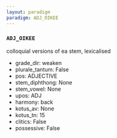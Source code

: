 ```yaml
---
layout: paradigm
paradigm: ADJ_OIKEE
---
```

### ` ADJ_OIKEE `

colloquial versions of ea stem, lexicalised
* grade_dir: weaken
* plurale_tantum: False
* pos: ADJECTIVE
* stem_diphthong: None
* stem_vowel: None
* upos: ADJ
* harmony: back
* kotus_av: None
* kotus_tn: 15
* clitics: False
* possessive: False
